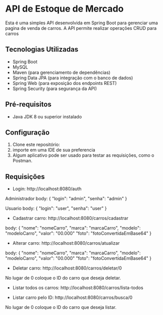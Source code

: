 # API de Estoque de Mercado

Esta é uma simples API desenvolvida em Spring Boot para gerenciar uma pagina de venda de carros. A API permite realizar operações CRUD para carros

## Tecnologias Utilizadas

- Spring Boot
- MySQL
- Maven (para gerenciamento de dependências)
- Spring Data JPA (para integração com o banco de dados)
- Spring Web (para exposição dos endpoints REST)
- Spring Security (para segurança da API)

## Pré-requisitos

- Java JDK 8 ou superior instalado

## Configuração

1. Clone este repositório:
2. importe em uma IDE de sua preferencia
3. Algum aplicativo pode ser usado para testar as requisições, como o Postman.

## Requisições

- Login: http://localhost:8080/auth

Administrador
body: {
"login": "admin",
"senha": "admin"
}

Usuario
body: {
"login": "user",
"senha": "user"
}

- Cadastrar carro: http://localhost:8080/carros/cadastrar

body: {
"nome": "nomeCarro",
"marca": "marcaCarro",
"modelo": "modeloCarro",
"valor": "00.000"
"foto": "fotoConvertidaEmBase64"
}

- Alterar carro: http://localhost:8080/carros/atualizar

body: {
"nome": "nomeCarro",
"marca": "marcaCarro",
"modelo": "modeloCarro",
"valor": "00.000"
"foto": "fotoConvertidaEmBase64"
}

- Deletar carro: http://localhost:8080/carros/deletar/0

No lugar de 0 coloque o ID do carro que deseja deletar.

- Listar todos os carros: http://localhost:8080/carros/lista-todos

- Listar carro pelo ID: http://localhost:8080/carros/busca/0

No lugar de 0 coloque o ID do carro que deseja listar.




